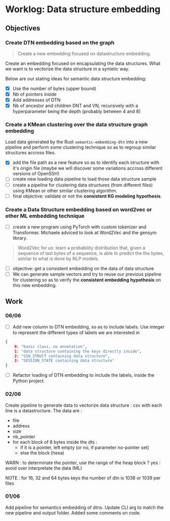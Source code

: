 # Worklog: Data structure embedding

## Objectives

### Create DTN embedding based on the graph

> Create a new embedding focused on datastructure embedding.

Create an embedding focused on encapsulating the data structures. What we want is to vectorize the data structure in a syntetic way.

Below are our stating ideas for semantic data structure embedding:

* [X] Use the number of bytes (upper bound)
* [X] Nb of pointers inside
* [X] Add addresses of DTN
* [X] Nb of ancestor and children DNT and VN, recursively with a hyperparameter being the depth (probably between 4 and 8)

### Create a KMean clustering over the data structure graph embedding

Load data generated by the Rust `semantic-embedding-dtn` into a new pipeline and perform some clustering technique so as to regroup similar structures accross files.

* [X] add the file path as a new feature so as to identify each structure with it's origin file (maybe we will discover some variations accross different versions of OpenSSH)
* [ ] create new loading data pipeline to load those data structure sample
* [ ] create a pipeline for clustering data structures (from different files) using KMean or other similar clustering algorithm.
* [ ] final objective: validate or not the **consistent KG modeling hypothesis**.

### Create a Data Structure embedding based on word2vec or other ML embedding technique

* [ ] create a new program using PyTorch with custom tokenizer and Transformer. Michaele adviced to look at Word2Vec and the gensym library.

> Word2Vec for us: learn a probability distribution that, given a sequence of last bytes of a sequence, is able to predict the the bytes, similar to what is done by NLP models.

* [ ] objective: get a consistent embedding on the data of data structure
* [ ] We can generate sample vectors and try to reuse our previous pipeline for clustering so as to verify the **consistent embedding hypothesis** on this new embedding.

## Work

### 06/06

* [ ] Add new column to DTN embedding, so as to include labels. Use integer to represent the different types of labels we are interested in

```json
{
    0: "basic class, no annotation",
    1: "data structure containing the keys directly inside",
    2: "SSH_STRUCT containing data structure",
    3: "SESSION_STATE containing data structure"
}
```

* [ ] Refactor loading of DTN embedding to include the labels, inside the Python project.

### 02/06

Create pipeline to generate data to vectorize data structure : csv with each line is a datastructure. The data are :

* file
* address
* size
* nb_pointer
* for each block of 8 bytes inside the dts :
  * if it is a pointer, left empty (or no, if parameter no-pointer set)
  * else the block (hexa)

WARN : to determinate the pointer, use the range of the heap block ? yes : avoid over interpretate the data (ML)

NOTE : for 16, 32 and 64 bytes keys the number of dtn is 1038 or 1039 per files

### 01/06

Add pipeline for semantics embedding of dtns. Update CLI arg to match the new pipeline and output folder. Added some comments on code.

